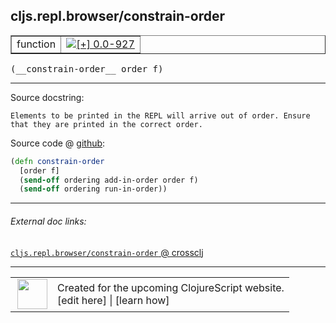 ## cljs.repl.browser/constrain-order



 <table border="1">
<tr>
<td>function</td>
<td><a href="https://github.com/cljsinfo/cljs-api-docs/tree/0.0-927"><img valign="middle" alt="[+] 0.0-927" title="Added in 0.0-927" src="https://img.shields.io/badge/+-0.0--927-lightgrey.svg"></a> </td>
</tr>
</table>


 <samp>
(__constrain-order__ order f)<br>
</samp>

---





Source docstring:

```
Elements to be printed in the REPL will arrive out of order. Ensure
that they are printed in the correct order.
```


Source code @ [github](https://github.com/clojure/clojurescript/blob/r2371/src/clj/cljs/repl/browser.clj#L135-L140):

```clj
(defn constrain-order
  [order f]
  (send-off ordering add-in-order order f)
  (send-off ordering run-in-order))
```

<!--
Repo - tag - source tree - lines:

 <pre>
clojurescript @ r2371
└── src
    └── clj
        └── cljs
            └── repl
                └── <ins>[browser.clj:135-140](https://github.com/clojure/clojurescript/blob/r2371/src/clj/cljs/repl/browser.clj#L135-L140)</ins>
</pre>

-->

---



###### External doc links:

[`cljs.repl.browser/constrain-order` @ crossclj](http://crossclj.info/fun/cljs.repl.browser/constrain-order.html)<br>

---

 <table>
<tr><td>
<img valign="middle" align="right" width="48px" src="http://i.imgur.com/Hi20huC.png">
</td><td>
Created for the upcoming ClojureScript website.<br>
[edit here] | [learn how]
</td></tr></table>

[edit here]:https://github.com/cljsinfo/cljs-api-docs/blob/master/cljsdoc/cljs.repl.browser/constrain-order.cljsdoc
[learn how]:https://github.com/cljsinfo/cljs-api-docs/wiki/cljsdoc-files

<!--

This information was too distracting to show to readers, but I'll leave it
commented here since it is helpful to:

- pretty-print the data used to generate this document
- and show how to retrieve that data



The API data for this symbol:

```clj
{:ns "cljs.repl.browser",
 :name "constrain-order",
 :signature ["[order f]"],
 :history [["+" "0.0-927"]],
 :type "function",
 :full-name-encode "cljs.repl.browser/constrain-order",
 :source {:code "(defn constrain-order\n  [order f]\n  (send-off ordering add-in-order order f)\n  (send-off ordering run-in-order))",
          :title "Source code",
          :repo "clojurescript",
          :tag "r2371",
          :filename "src/clj/cljs/repl/browser.clj",
          :lines [135 140]},
 :full-name "cljs.repl.browser/constrain-order",
 :docstring "Elements to be printed in the REPL will arrive out of order. Ensure\nthat they are printed in the correct order."}

```

Retrieve the API data for this symbol:

```clj
;; from Clojure REPL
(require '[clojure.edn :as edn])
(-> (slurp "https://raw.githubusercontent.com/cljsinfo/cljs-api-docs/catalog/cljs-api.edn")
    (edn/read-string)
    (get-in [:symbols "cljs.repl.browser/constrain-order"]))
```

-->
